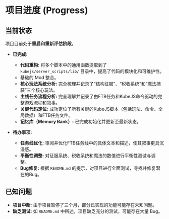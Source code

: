 # 项目进度 (Progress)

## 当前状态

项目目前处于**重启和重新评估阶段**。

- **已完成:**
    - **代码重构:** 将多个脚本中的通用函数提取到了 `kubejs/server_scripts/lib/` 目录中，提高了代码的模块化和可维护性。
    - 基础的 Mod 整合。
    - **核心玩法系统分析:** 完全梳理并记录了“结构征服”、“税收系统”和“魔法捕获”三个核心玩法。
    - **主线任务流程分析:** 完全理解并记录了由FTB任务和KubeJS命令驱动的完整游戏流程和叙事。
    - **关键代码定位:** 成功定位了所有关键的KubeJS脚本（包括玩法、命令、全局数据）和FTB任务文件。
    - **记忆库（Memory Bank）:** 已完成初始化并更新至最新状态。

- **待办事项:**
    - **任务线优化:** 审阅并优化FTB任务线中的具体文本和描述，使其叙事更具沉浸感。
    - **平衡性调整:** 对征服系统、税收系统和魔法的数值进行平衡性测试与调整。
    - **Bug修复:** 根据 `README.md` 的提示，对项目进行全面测试，寻找并修复潜在的Bug。

## 已知问题

- **项目中断:** 由于项目暂停了三个月，部分已实现的功能可能存在未知问题。
- **缺乏测试:** 如 `README.md` 中所述，项目缺乏充分的测试，可能存在大量 Bug。